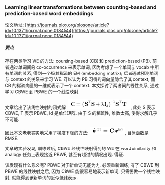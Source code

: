 ### Learning linear transformations between counting-based and prediction-based word embeddings

论文地址: [https://journals.plos.org/plosone/article?id=10.1371/journal.pone.0184544](https://journals.plos.org/plosone/article?id=10.1371/journal.pone.0184544)

##### 要点

存在两类学习 WE 的方法: counting-based (CB) 和 prediction-based (PB). 前者通过单词间的 co-occurrence 来表示单词, 因为考虑了一个单词与 vocab 中所有单词的关系, 得到一个极其稀疏的 EM (embedding matrix); 后者通过预测单词与 context 的关系来学习 WE. 可以认为 PB 习得的词向量隐含了其 context, 而 CB 的稀疏向量的一维就表示了一个 context. 本文探讨了两者间的线性关系, 通过学习 CBWE 到 PBWE 的一个线性映射.

文章给出了该线性映射的闭式解: ![CB2PB close-form](../../img/201811/CB2PB_linear_projection_close-form.png), 此处 S 表示 CBWE, T 表示 PBWE, Id 是单位矩阵. 由于 S 的稀疏性, 维数太高, 使得求解几乎不可能.

因此本文老老实实地采用了梯度下降的方法: ![CB2PB stochasticly](../../img/201811/CB2PB_stochasticly.png), 目标函数是 RMSE.

文章的实验发现, 训练过后, CBWE 经线性映射得到的 WE 在 word similarity 和 analogy 任务上表现接近 PBWE, 甚至有超过的情况出现. 得证.

该发现有什么意义呢? PBWE 对于新单词无能为力, 必须重新训练; 有了 CBWE 到 PBWE 的线性映射之后, 因为 CBWE 能很容易地表示新单词, 只需要做一个线性映射, 就能得到该新单词的近似低维表示.
